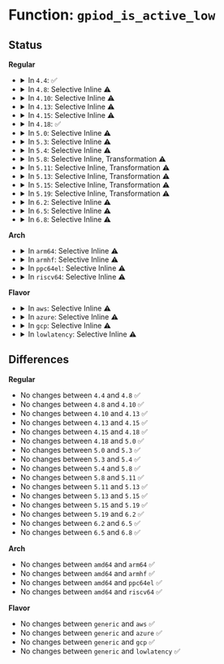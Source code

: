 # Function: <code>gpiod_is_active_low</code>

## Status
<b>Regular</b>
<ul>
<li>
<details>
<summary>In <code>4.4</code>: ✅</summary>

```c
int gpiod_is_active_low(const struct gpio_desc *desc);
```

**Collision:** Unique Global

**Inline:** No

**Transformation:** False

**Instances:**

```
In drivers/gpio/gpiolib.c (ffffffff81424190)
Location: drivers/gpio/gpiolib.c:1245
Inline: False
Direct callers:
  - drivers/mmc/core/slot-gpio.c:mmc_gpiod_request_cd
  - drivers/mmc/core/slot-gpio.c:mmc_gpiod_request_ro
```
**Symbols:**

```
ffffffff81424190-ffffffff814241a6: gpiod_is_active_low (STB_GLOBAL)
```
</details>
</li>
<li>
<details>
<summary>In <code>4.8</code>: Selective Inline ⚠️</summary>

```c
int gpiod_is_active_low(const struct gpio_desc *desc);
```

**Collision:** Unique Global

**Inline:** Selective

**Transformation:** False

**Instances:**

```
In drivers/gpio/gpiolib.c (ffffffff8146ee20)
Location: drivers/gpio/gpiolib.c:2209
Inline: True
Direct callers:
  - drivers/mmc/core/slot-gpio.c:mmc_gpiod_request_ro
  - drivers/mmc/core/slot-gpio.c:mmc_gpiod_request_cd
```
**Symbols:**

```
ffffffff8146ee20-ffffffff8146eeaa: gpiod_is_active_low (STB_GLOBAL)
```
</details>
</li>
<li>
<details>
<summary>In <code>4.10</code>: Selective Inline ⚠️</summary>

```c
int gpiod_is_active_low(const struct gpio_desc *desc);
```

**Collision:** Unique Global

**Inline:** Selective

**Transformation:** False

**Instances:**

```
In drivers/gpio/gpiolib.c (ffffffff81490df0)
Location: drivers/gpio/gpiolib.c:2399
Inline: True
Direct callers:
  - drivers/mmc/core/slot-gpio.c:mmc_gpiod_request_ro
  - drivers/mmc/core/slot-gpio.c:mmc_gpiod_request_cd
```
**Symbols:**

```
ffffffff81490df0-ffffffff81490e7a: gpiod_is_active_low (STB_GLOBAL)
```
</details>
</li>
<li>
<details>
<summary>In <code>4.13</code>: Selective Inline ⚠️</summary>

```c
int gpiod_is_active_low(const struct gpio_desc *desc);
```

**Collision:** Unique Global

**Inline:** Selective

**Transformation:** False

**Instances:**

```
In drivers/gpio/gpiolib.c (ffffffff8149a8b0)
Location: drivers/gpio/gpiolib.c:2403
Inline: True
Direct callers:
  - drivers/mmc/core/slot-gpio.c:mmc_gpiod_request_ro
  - drivers/mmc/core/slot-gpio.c:mmc_gpiod_request_cd
```
**Symbols:**

```
ffffffff8149a8b0-ffffffff8149a94c: gpiod_is_active_low (STB_GLOBAL)
```
</details>
</li>
<li>
<details>
<summary>In <code>4.15</code>: Selective Inline ⚠️</summary>

```c
int gpiod_is_active_low(const struct gpio_desc *desc);
```

**Collision:** Unique Global

**Inline:** Selective

**Transformation:** False

**Instances:**

```
In drivers/gpio/gpiolib.c (ffffffff814d8d60)
Location: drivers/gpio/gpiolib.c:2551
Inline: True
Direct callers:
  - drivers/mmc/core/slot-gpio.c:mmc_gpiod_request_ro
  - drivers/mmc/core/slot-gpio.c:mmc_gpiod_request_cd
```
**Symbols:**

```
ffffffff814d8d60-ffffffff814d8dfc: gpiod_is_active_low (STB_GLOBAL)
```
</details>
</li>
<li>
<details>
<summary>In <code>4.18</code>: ✅</summary>

```c
int gpiod_is_active_low(const struct gpio_desc *desc);
```

**Collision:** Unique Global

**Inline:** No

**Transformation:** False

**Instances:**

```
In drivers/gpio/gpiolib.c (ffffffff81506c10)
Location: drivers/gpio/gpiolib.c:2709
Inline: False
Direct callers:
  - drivers/mmc/core/slot-gpio.c:mmc_gpiod_request_ro
  - drivers/mmc/core/slot-gpio.c:mmc_gpiod_request_cd
```
**Symbols:**

```
ffffffff81506c10-ffffffff81506c3b: gpiod_is_active_low (STB_GLOBAL)
```
</details>
</li>
<li>
<details>
<summary>In <code>5.0</code>: Selective Inline ⚠️</summary>

```c
int gpiod_is_active_low(const struct gpio_desc *desc);
```

**Collision:** Unique Global

**Inline:** Selective

**Transformation:** False

**Instances:**

```
In drivers/gpio/gpiolib.c (ffffffff8151fd7b)
Location: drivers/gpio/gpiolib.c:2789
Inline: True
Inline callers:
  - drivers/gpio/gpiolib.c:gpiod_get_array
Direct callers:
  - drivers/mmc/core/slot-gpio.c:mmc_gpiod_request_ro
  - drivers/mmc/core/slot-gpio.c:mmc_gpiod_request_cd
```
**Symbols:**

```
ffffffff8151b150-ffffffff8151b17b: gpiod_is_active_low (STB_GLOBAL)
```
</details>
</li>
<li>
<details>
<summary>In <code>5.3</code>: Selective Inline ⚠️</summary>

```c
int gpiod_is_active_low(const struct gpio_desc *desc);
```

**Collision:** Unique Global

**Inline:** Selective

**Transformation:** False

**Instances:**

```
In drivers/gpio/gpiolib.c (ffffffff8154dece)
Location: drivers/gpio/gpiolib.c:2877
Inline: True
Inline callers:
  - drivers/gpio/gpiolib.c:gpiod_get_array
Direct callers:
  - drivers/mmc/core/slot-gpio.c:mmc_gpiod_request_ro
  - drivers/mmc/core/slot-gpio.c:mmc_gpiod_request_cd
```
**Symbols:**

```
ffffffff815491b0-ffffffff815491db: gpiod_is_active_low (STB_GLOBAL)
```
</details>
</li>
<li>
<details>
<summary>In <code>5.4</code>: Selective Inline ⚠️</summary>

```c
int gpiod_is_active_low(const struct gpio_desc *desc);
```

**Collision:** Unique Global

**Inline:** Selective

**Transformation:** False

**Instances:**

```
In drivers/gpio/gpiolib.c (ffffffff8156f0ce)
Location: drivers/gpio/gpiolib.c:3224
Inline: True
Inline callers:
  - drivers/gpio/gpiolib.c:gpiod_get_array
Direct callers:
  - drivers/mmc/core/slot-gpio.c:mmc_gpiod_request_ro
  - drivers/mmc/core/slot-gpio.c:mmc_gpiod_request_cd
```
**Symbols:**

```
ffffffff8156a5a0-ffffffff8156a5cb: gpiod_is_active_low (STB_GLOBAL)
```
</details>
</li>
<li>
<details>
<summary>In <code>5.8</code>: Selective Inline, Transformation ⚠️</summary>

```c
int gpiod_is_active_low(const struct gpio_desc *desc);
```

**Collision:** Unique Global

**Inline:** Selective

**Transformation:** True

**Instances:**

```
In drivers/gpio/gpiolib.c (ffffffff8161358e)
Location: drivers/gpio/gpiolib.c:3632
Inline: True
Inline callers:
  - drivers/gpio/gpiolib.c:gpiod_get_array
Direct callers:
  - drivers/mmc/core/slot-gpio.c:mmc_gpiod_request_cd
```
**Symbols:**

```
ffffffff816146c6-ffffffff81614723: gpiod_is_active_low.cold (STB_LOCAL)
ffffffff81610660-ffffffff816106ad: gpiod_is_active_low (STB_GLOBAL)
```
</details>
</li>
<li>
<details>
<summary>In <code>5.11</code>: Selective Inline, Transformation ⚠️</summary>

```c
int gpiod_is_active_low(const struct gpio_desc *desc);
```

**Collision:** Unique Global

**Inline:** Selective

**Transformation:** True

**Instances:**

```
In drivers/gpio/gpiolib.c (ffffffff81638480)
Location: drivers/gpio/gpiolib.c:2458
Inline: True
Inline callers:
  - drivers/gpio/gpiolib.c:gpiod_get_array
Direct callers:
  - drivers/mmc/core/slot-gpio.c:mmc_gpiod_request_cd
```
**Symbols:**

```
ffffffff81bf5f2f-ffffffff81bf5f8c: gpiod_is_active_low.cold (STB_LOCAL)
ffffffff81636a50-ffffffff81636a9d: gpiod_is_active_low (STB_GLOBAL)
```
</details>
</li>
<li>
<details>
<summary>In <code>5.13</code>: Selective Inline, Transformation ⚠️</summary>

```c
int gpiod_is_active_low(const struct gpio_desc *desc);
```

**Collision:** Unique Global

**Inline:** Selective

**Transformation:** True

**Instances:**

```
In drivers/gpio/gpiolib.c (ffffffff8161bfc3)
Location: drivers/gpio/gpiolib.c:2435
Inline: True
Inline callers:
  - drivers/gpio/gpiolib.c:gpiod_get_array
Direct callers:
  - drivers/mmc/core/slot-gpio.c:mmc_gpiod_request_cd
```
**Symbols:**

```
ffffffff81be7dd5-ffffffff81be7e32: gpiod_is_active_low.cold (STB_LOCAL)
ffffffff8161a370-ffffffff8161a3bd: gpiod_is_active_low (STB_GLOBAL)
```
</details>
</li>
<li>
<details>
<summary>In <code>5.15</code>: Selective Inline, Transformation ⚠️</summary>

```c
int gpiod_is_active_low(const struct gpio_desc *desc);
```

**Collision:** Unique Global

**Inline:** Selective

**Transformation:** True

**Instances:**

```
In drivers/gpio/gpiolib.c (ffffffff8168b4da)
Location: drivers/gpio/gpiolib.c:2464
Inline: True
Inline callers:
  - drivers/gpio/gpiolib.c:gpiod_get_array
Direct callers:
  - drivers/mmc/core/slot-gpio.c:mmc_gpiod_request_cd
```
**Symbols:**

```
ffffffff81ce195f-ffffffff81ce19bc: gpiod_is_active_low.cold (STB_LOCAL)
ffffffff81689760-ffffffff816897ad: gpiod_is_active_low (STB_GLOBAL)
```
</details>
</li>
<li>
<details>
<summary>In <code>5.19</code>: Selective Inline, Transformation ⚠️</summary>

```c
int gpiod_is_active_low(const struct gpio_desc *desc);
```

**Collision:** Unique Global

**Inline:** Selective

**Transformation:** True

**Instances:**

```
In drivers/gpio/gpiolib.c (ffffffff817a87e8)
Location: drivers/gpio/gpiolib.c:2582
Inline: True
Inline callers:
  - drivers/gpio/gpiolib.c:gpiod_get_array
Direct callers:
  - drivers/mmc/core/slot-gpio.c:mmc_gpiod_request_cd
```
**Symbols:**

```
ffffffff81ea81d2-ffffffff81ea822f: gpiod_is_active_low.cold (STB_LOCAL)
ffffffff817a6660-ffffffff817a66b8: gpiod_is_active_low (STB_GLOBAL)
```
</details>
</li>
<li>
<details>
<summary>In <code>6.2</code>: Selective Inline ⚠️</summary>

```c
int gpiod_is_active_low(const struct gpio_desc *desc);
```

**Collision:** Unique Global

**Inline:** Selective

**Transformation:** False

**Instances:**

```
In drivers/gpio/gpiolib.c (ffffffff818c12b3)
Location: drivers/gpio/gpiolib.c:2652
Inline: True
Inline callers:
  - drivers/gpio/gpiolib.c:gpiod_get_array
Direct callers:
  - drivers/mmc/core/slot-gpio.c:mmc_gpiod_request_cd
```
**Symbols:**

```
ffffffff818bea60-ffffffff818beb01: gpiod_is_active_low (STB_GLOBAL)
```
</details>
</li>
<li>
<details>
<summary>In <code>6.5</code>: Selective Inline ⚠️</summary>

```c
int gpiod_is_active_low(const struct gpio_desc *desc);
```

**Collision:** Unique Global

**Inline:** Selective

**Transformation:** False

**Instances:**

```
In drivers/gpio/gpiolib.c (ffffffff8190424d)
Location: drivers/gpio/gpiolib.c:2693
Inline: True
Inline callers:
  - drivers/gpio/gpiolib.c:gpiod_get_array
Direct callers:
  - drivers/mmc/core/slot-gpio.c:mmc_gpiod_request_cd
```
**Symbols:**

```
ffffffff81901c00-ffffffff81901c9d: gpiod_is_active_low (STB_GLOBAL)
```
</details>
</li>
<li>
<details>
<summary>In <code>6.8</code>: Selective Inline ⚠️</summary>

```c
int gpiod_is_active_low(const struct gpio_desc *desc);
```

**Collision:** Unique Global

**Inline:** Selective

**Transformation:** False

**Instances:**

```
In drivers/gpio/gpiolib.c (ffffffff8194bc70)
Location: drivers/gpio/gpiolib.c:2886
Inline: True
Inline callers:
  - drivers/gpio/gpiolib.c:gpiod_get_array
Direct callers:
  - drivers/mmc/core/slot-gpio.c:mmc_gpiod_request_cd
```
**Symbols:**

```
ffffffff81949740-ffffffff819497dd: gpiod_is_active_low (STB_GLOBAL)
```
</details>
</li>
</ul>
<b>Arch</b>
<ul>
<li>
<details>
<summary>In <code>arm64</code>: Selective Inline ⚠️</summary>

```c
int gpiod_is_active_low(const struct gpio_desc *desc);
```

**Collision:** Unique Global

**Inline:** Selective

**Transformation:** False

**Instances:**

```
In drivers/gpio/gpiolib.c (ffff8000106c5054)
Location: drivers/gpio/gpiolib.c:3224
Inline: True
Inline callers:
  - drivers/gpio/gpiolib.c:gpiod_get_array
Direct callers:
  - drivers/mmc/core/slot-gpio.c:mmc_gpiod_request_ro
  - drivers/mmc/core/slot-gpio.c:mmc_gpiod_request_cd
```
**Symbols:**

```
ffff8000106bdcb8-ffff8000106bdcfc: gpiod_is_active_low (STB_GLOBAL)
```
</details>
</li>
<li>
<details>
<summary>In <code>armhf</code>: Selective Inline ⚠️</summary>

```c
int gpiod_is_active_low(const struct gpio_desc *desc);
```

**Collision:** Unique Global

**Inline:** Selective

**Transformation:** False

**Instances:**

```
In drivers/gpio/gpiolib.c (c08631a8)
Location: drivers/gpio/gpiolib.c:3224
Inline: True
Inline callers:
  - drivers/gpio/gpiolib.c:gpiod_get_array
Direct callers:
  - drivers/mmc/core/slot-gpio.c:mmc_gpiod_request_ro
  - drivers/mmc/core/slot-gpio.c:mmc_gpiod_request_cd
```
**Symbols:**

```
c085d9b8-c085d9ec: gpiod_is_active_low (STB_GLOBAL)
```
</details>
</li>
<li>
<details>
<summary>In <code>ppc64el</code>: Selective Inline ⚠️</summary>

```c
int gpiod_is_active_low(const struct gpio_desc *desc);
```

**Collision:** Unique Global

**Inline:** Selective

**Transformation:** False

**Instances:**

```
In drivers/gpio/gpiolib.c (c000000000841c08)
Location: drivers/gpio/gpiolib.c:3224
Inline: True
Inline callers:
  - drivers/gpio/gpiolib.c:gpiod_get_array
Direct callers:
  - drivers/mmc/core/slot-gpio.c:mmc_gpiod_request_ro
  - drivers/mmc/core/slot-gpio.c:mmc_gpiod_request_cd
```
**Symbols:**

```
c00000000083a290-c00000000083a2e4: gpiod_is_active_low (STB_GLOBAL)
```
</details>
</li>
<li>
<details>
<summary>In <code>riscv64</code>: Selective Inline ⚠️</summary>

```c
int gpiod_is_active_low(const struct gpio_desc *desc);
```

**Collision:** Unique Global

**Inline:** Selective

**Transformation:** False

**Instances:**

```
In drivers/gpio/gpiolib.c (ffffffe0004a968e)
Location: drivers/gpio/gpiolib.c:3224
Inline: True
Inline callers:
  - drivers/gpio/gpiolib.c:gpiod_get_array
Direct callers:
  - drivers/mmc/core/slot-gpio.c:mmc_gpiod_request_ro
  - drivers/mmc/core/slot-gpio.c:mmc_gpiod_request_cd
```
**Symbols:**

```
ffffffe0004a4b6a-ffffffe0004a4ba6: gpiod_is_active_low (STB_GLOBAL)
```
</details>
</li>
</ul>
<b>Flavor</b>
<ul>
<li>
<details>
<summary>In <code>aws</code>: Selective Inline ⚠️</summary>

```c
int gpiod_is_active_low(const struct gpio_desc *desc);
```

**Collision:** Unique Global

**Inline:** Selective

**Transformation:** False

**Instances:**

```
In drivers/gpio/gpiolib.c (ffffffff8156488e)
Location: drivers/gpio/gpiolib.c:3224
Inline: True
Inline callers:
  - drivers/gpio/gpiolib.c:gpiod_get_array
Direct callers:
  - drivers/mmc/core/slot-gpio.c:mmc_gpiod_request_ro
  - drivers/mmc/core/slot-gpio.c:mmc_gpiod_request_cd
```
**Symbols:**

```
ffffffff8155fd60-ffffffff8155fd8b: gpiod_is_active_low (STB_GLOBAL)
```
</details>
</li>
<li>
<details>
<summary>In <code>azure</code>: Selective Inline ⚠️</summary>

```c
int gpiod_is_active_low(const struct gpio_desc *desc);
```

**Collision:** Unique Global

**Inline:** Selective

**Transformation:** False

**Instances:**

```
In drivers/gpio/gpiolib.c (ffffffff815556de)
Location: drivers/gpio/gpiolib.c:3224
Inline: True
Inline callers:
  - drivers/gpio/gpiolib.c:gpiod_get_array
```
**Symbols:**

```
ffffffff81550bb0-ffffffff81550bdb: gpiod_is_active_low (STB_GLOBAL)
```
</details>
</li>
<li>
<details>
<summary>In <code>gcp</code>: Selective Inline ⚠️</summary>

```c
int gpiod_is_active_low(const struct gpio_desc *desc);
```

**Collision:** Unique Global

**Inline:** Selective

**Transformation:** False

**Instances:**

```
In drivers/gpio/gpiolib.c (ffffffff815633fe)
Location: drivers/gpio/gpiolib.c:3224
Inline: True
Inline callers:
  - drivers/gpio/gpiolib.c:gpiod_get_array
Direct callers:
  - drivers/mmc/core/slot-gpio.c:mmc_gpiod_request_ro
  - drivers/mmc/core/slot-gpio.c:mmc_gpiod_request_cd
```
**Symbols:**

```
ffffffff8155e8d0-ffffffff8155e8fb: gpiod_is_active_low (STB_GLOBAL)
```
</details>
</li>
<li>
<details>
<summary>In <code>lowlatency</code>: Selective Inline ⚠️</summary>

```c
int gpiod_is_active_low(const struct gpio_desc *desc);
```

**Collision:** Unique Global

**Inline:** Selective

**Transformation:** False

**Instances:**

```
In drivers/gpio/gpiolib.c (ffffffff8157d31e)
Location: drivers/gpio/gpiolib.c:3224
Inline: True
Inline callers:
  - drivers/gpio/gpiolib.c:gpiod_get_array
Direct callers:
  - drivers/mmc/core/slot-gpio.c:mmc_gpiod_request_ro
  - drivers/mmc/core/slot-gpio.c:mmc_gpiod_request_cd
```
**Symbols:**

```
ffffffff81578760-ffffffff8157878b: gpiod_is_active_low (STB_GLOBAL)
```
</details>
</li>
</ul>

## Differences
<b>Regular</b>
<ul>
<li>
No changes between <code>4.4</code> and <code>4.8</code> ✅
</li>
<li>
No changes between <code>4.8</code> and <code>4.10</code> ✅
</li>
<li>
No changes between <code>4.10</code> and <code>4.13</code> ✅
</li>
<li>
No changes between <code>4.13</code> and <code>4.15</code> ✅
</li>
<li>
No changes between <code>4.15</code> and <code>4.18</code> ✅
</li>
<li>
No changes between <code>4.18</code> and <code>5.0</code> ✅
</li>
<li>
No changes between <code>5.0</code> and <code>5.3</code> ✅
</li>
<li>
No changes between <code>5.3</code> and <code>5.4</code> ✅
</li>
<li>
No changes between <code>5.4</code> and <code>5.8</code> ✅
</li>
<li>
No changes between <code>5.8</code> and <code>5.11</code> ✅
</li>
<li>
No changes between <code>5.11</code> and <code>5.13</code> ✅
</li>
<li>
No changes between <code>5.13</code> and <code>5.15</code> ✅
</li>
<li>
No changes between <code>5.15</code> and <code>5.19</code> ✅
</li>
<li>
No changes between <code>5.19</code> and <code>6.2</code> ✅
</li>
<li>
No changes between <code>6.2</code> and <code>6.5</code> ✅
</li>
<li>
No changes between <code>6.5</code> and <code>6.8</code> ✅
</li>
</ul>
<b>Arch</b>
<ul>
<li>
No changes between <code>amd64</code> and <code>arm64</code> ✅
</li>
<li>
No changes between <code>amd64</code> and <code>armhf</code> ✅
</li>
<li>
No changes between <code>amd64</code> and <code>ppc64el</code> ✅
</li>
<li>
No changes between <code>amd64</code> and <code>riscv64</code> ✅
</li>
</ul>
<b>Flavor</b>
<ul>
<li>
No changes between <code>generic</code> and <code>aws</code> ✅
</li>
<li>
No changes between <code>generic</code> and <code>azure</code> ✅
</li>
<li>
No changes between <code>generic</code> and <code>gcp</code> ✅
</li>
<li>
No changes between <code>generic</code> and <code>lowlatency</code> ✅
</li>
</ul>
